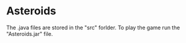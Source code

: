 # Asteroids

The .java files are stored in the "src" forlder.
To play the game run the "Asteroids.jar" file.
